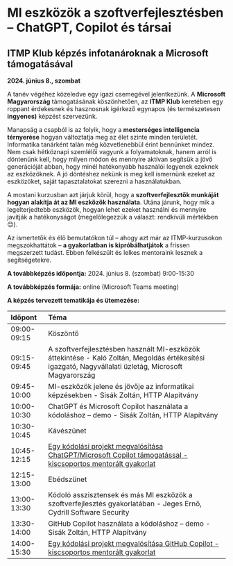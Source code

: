 
# MI eszközök a szoftverfejlesztésben – ChatGPT, Copilot és társai

## ITMP Klub képzés infotanároknak a Microsoft támogatásával
**2024. június 8., szombat**

A tanév végéhez közeledve egy igazi csemegével jelentkezünk. A **Microsoft Magyarország** támogatásának köszönhetően, az **ITMP Klub** keretében egy roppant érdekesnek és hasznosnak ígérkező egynapos (és természetesen **ingyenes)** képzést szervezünk.

Manapság a csapból is az folyik, hogy a **mesterséges intelligencia térnyerése** hogyan változtatja meg az élet szinte minden területét. Informatika tanárként talán még közvetlenebbül érint bennünket mindez. Nem csak hétköznapi szemlélői vagyunk a folyamatoknak, hanem arról is döntenünk kell, hogy milyen módon és mennyire aktívan segítsük a jövő generációját abban, hogy minél hatékonyabb használói legyenek ezeknek az eszközöknek. A jó döntéshez nekünk is meg kell ismernünk ezeket az eszközöket, saját tapasztalatokat szerezni a használatukban.

A mostani kurzusban azt járjuk körül, hogy a **szoftverfejlesztők munkáját hogyan alakítja át az MI eszközök használata**. Utána járunk, hogy mik a legelterjedtebb eszközök, hogyan lehet ezeket használni és mennyire javítják a hatékonyságot (megelőlegezzük a választ: rendkívüli mértékben 😊).

Az ismertetők és élő bemutatókon túl – ahogy azt már az ITMP-kurzusokon megszokhattátok – **a gyakorlatban is kipróbálhatjátok** a frissen megszerzett tudást. Ebben felkészült és lelkes mentoraink lesznek a segítségetekre.

**A továbbképzés időpontja:** 2024. június 8. (szombat) 9:00-15:30

**A továbbképzés formája:** online (Microsoft Teams meeting)

**A képzés tervezett tematikája és ütemezése:**

|Időpont|Téma|
| :- | :- |
|09:00-09:15|Köszöntő|
|09:15-09:45|A szoftverfejlesztésben használt MI-eszközök áttekintése - Kaló Zoltán, Megoldás értékesítési igazgató, Nagyvállalati üzletág, Microsoft Magyarország|
|09:45-10:00|MI-eszközök jelene és jövője az informatikai képzésekben - Sisák Zoltán, HTTP Alapítvány|
|10:00-10:30|ChatGPT és Microsoft Copilot használata a kódoláshoz – demo - Sisák Zoltán, HTTP Alapítvány|
|10:30-10:45|Kávészünet|
|10:45-12:15|[Egy kódolási projekt megvalósítása ChatGPT/Microsoft Copilot támogatással - kiscsoportos mentorált gyakorlat](workshop-1-project-chatgpt.md)|
|12:15-13:00|Ebédszünet|
|13:00-13:30|Kódoló asszisztensek és más MI eszközök a szoftverfejlesztés gyakorlatában - Jeges Ernő, Cydrill Software Security|
|13:30-14:00|GitHub Copilot használata a kódoláshoz – demo - Sisák Zoltán, HTTP Alapítvány|
|14:00-15:30|[Egy kódolási projekt megvalósítása GitHub Copilot - kiscsoportos mentorált gyakorlat](workshop-2-project-copilot-codeium.md)|
